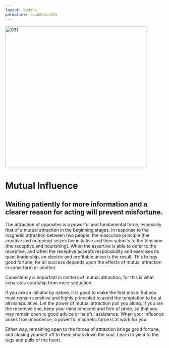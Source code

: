 ```yaml
---
layout: buddha
permalink: /buddhas/031
---
```


<div class="uk-text-center">
<img src="{{"/assets/img/buddhas/buddha-031.jpg" | relative_url}}" alt="031"  width="448" height="448"></div>

# Mutual Influence

## Waiting patiently for more information and a clearer reason for acting will prevent misfortune.



The attraction of opposites is a powerful and fundamental force, especially that of a mutual attraction in the beginning stages. In response to the magnetic attraction between two people, the masculine principle (the creative and outgoing) seizes the initiative and then submits to the feminine (the receptive and nourishing). When the assertive is able to defer to the receptive, and when the receptive accepts responsibility and exercises its quiet leadership, an electric and profitable union is the result. This brings good fortune, for all success depends upon the effects of mutual attraction in some form or another.

Consistency is important in matters of mutual attraction, for this is what separates courtship from mere seduction.

If you are an initiator by nature, it is good to make the first move. But you must remain sensitive and highly principled to avoid the temptation to be at all manipulative. Let the power of mutual attraction pull you along. If you are the receptive one, keep your mind innocent and free of pride, so that you may remain open to good advice or helpful assistance. When your influence arises from innocence, a powerful magnetic force is at work for you.

Either way, remaining open to the forces of attraction brings good fortune, and closing yourself off to them shuts down the soul. Learn to yield to the tugs and pulls of the heart.
